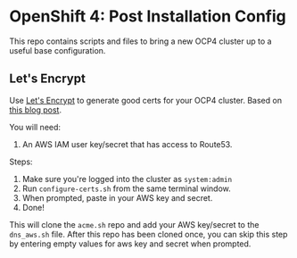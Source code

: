 # OpenShift 4: Post Installation Config

This repo contains scripts and files to bring a new OCP4 cluster up to a useful base configuration.

## Let's Encrypt

Use [Let's Encrypt](https://letsencrypt.org/) to generate good certs for your OCP4 cluster.  Based on [this blog post](https://blog.openshift.com/requesting-and-installing-lets-encrypt-certificates-for-openshift-4/).

You will need:
1. An AWS IAM user key/secret that has access to Route53.

Steps:
1. Make sure you're logged into the cluster as `system:admin`
2. Run `configure-certs.sh` from the same terminal window.
3. When prompted, paste in your AWS key and secret.  
4. Done!

This will clone the `acme.sh` repo and add your AWS key/secret to the `dns_aws.sh` file.  After this repo has been cloned once, you can skip this step by entering empty values for aws key and secret when prompted.
